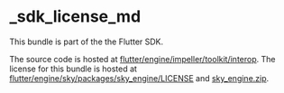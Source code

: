 # _sdk_license_md

This bundle is part of the the Flutter SDK.

The source code is hosted at [flutter/engine/impeller/toolkit/interop](https://github.com/flutter/engine/tree/202506d686e317862d81548b8afcae9c9eecaa90/impeller/toolkit/interop).
The license for this bundle is hosted at [flutter/engine/sky/packages/sky_engine/LICENSE](https://github.com/flutter/engine/tree/202506d686e317862d81548b8afcae9c9eecaa90/sky/packages/sky_engine/LICENSE) 
and [sky_engine.zip](https://storage.googleapis.com/flutter_infra_release/flutter/202506d686e317862d81548b8afcae9c9eecaa90/sky_engine.zip).
